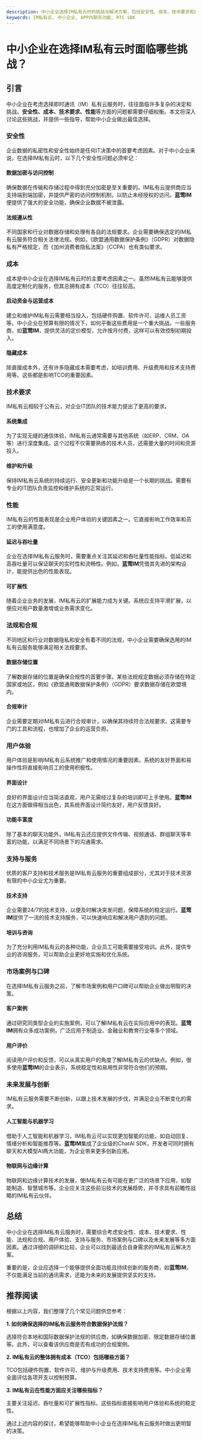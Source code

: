 ```yaml
---
description: 中小企业选择IM私有云时的挑战与解决方案，包括安全性、成本、技术要求和用户体验等问题。
keywords: IM私有云, 中小企业, APP内聊天功能, RTC SDK
---
```

# 中小企业在选择IM私有云时面临哪些挑战？

## 引言

中小企业在考虑选择即时通讯（IM）私有云服务时，往往面临许多复杂的决定和挑战。**安全性、成本、技术要求、性能**等方面的问题都需要仔细权衡。本文将深入讨论这些挑战，并提供一些指导，帮助中小企业做出最佳选择。

### 安全性

企业数据的私密性和安全性始终是任何IT决策中的首要考虑因素。对于中小企业来说，在选择IM私有云时，以下几个安全性问题必须牢记：

#### 数据加密与访问控制

确保数据在传输和存储过程中得到充分加密是至关重要的。IM私有云提供商应当支持端到端加密，并提供严密的访问控制机制，以防止未经授权的访问。**蓝莺IM**便提供了强大的安全功能，确保企业数据不被泄露。

#### 法规遵从性

不同国家和行业对数据存储和处理有各自的法规要求。企业需要确保选定的IM私有云服务符合相关法律法规。例如，《欧盟通用数据保护条例》（GDPR）对数据隐私有严格规定，而《加州消费者隐私法案》（CCPA）也有类似要求。

### 成本

成本是中小企业在选择IM私有云时的主要考虑因素之一。虽然IM私有云能够提供高度定制化的服务，但其总拥有成本（TCO）往往较高。

#### 启动资金与运营成本

建立和维护IM私有云需要相当投入，包括硬件购置、软件许可、运维人员工资等。中小企业在预算有限的情况下，如何平衡这些费用是一个重大挑战。一些服务商，如**蓝莺IM**，提供灵活的定价模型，允许按月付费，这样可以有效控制初期投入。

#### 隐藏成本

除直接成本外，还有许多隐藏成本需要考虑，如培训费用、升级费用和技术支持费用等。这些都是影响TCO的重要因素。

### 技术要求

IM私有云相较于公有云，对企业IT团队的技术能力提出了更高的要求。

#### 系统集成

为了实现无缝的通信体验，IM私有云通常需要与其他系统（如ERP、CRM、OA等）进行深度集成。这个过程不仅需要熟练的技术人员，还需要大量的时间和资源投入。

#### 维护和升级

保持IM私有云系统的持续运行、安全更新和功能升级是一个长期的挑战。需要有专业的IT团队负责监控和维护系统的正常运行。

### 性能

IM私有云的性能表现是企业用户体验的关键因素之一。它直接影响工作效率和员工的使用满意度。

#### 延迟与吞吐量

企业在选择IM私有云服务时，需要重点关注其延迟和吞吐量性能指标。低延迟和高吞吐量可以保证聊天的实时性和流畅性。例如，**蓝莺IM**凭借其先进的架构设计，能提供出色的性能表现。

#### 可扩展性

随着企业业务的发展，IM私有云的扩展能力成为关键。系统应支持平滑扩展，以便应对用户数量激增或业务需求变化。

### 法规和合规

不同地区和行业对数据隐私和安全有着不同的法规，中小企业需要确保选用的IM私有云服务能够满足相关法规要求。

#### 数据存储位置

了解数据存储的位置是确保合规性的首要步骤。某些法规规定数据必须存储在特定国家或地区，例如《欧盟通用数据保护条例》（GDPR）要求数据存储在欧盟境内。

#### 合规审计

企业需要定期对IM私有云进行合规审计，以确保其持续符合法规要求。这需要专门的工具和流程，也增加了企业的运营负担。

### 用户体验

用户体验是影响IM私有云系统推广和使用情况的重要因素。系统的友好界面和易操作性将直接影响员工的使用积极性。

#### 界面设计

良好的界面设计应当简洁直观，用户无需经过复杂的培训即可上手使用。**蓝莺IM**在这方面做得相当出色，其系统界面设计简约友好，用户反馈良好。

#### 功能丰富度

除了基本的聊天功能外，IM私有云还应提供文件传输、视频通话、群组聊天等丰富的功能，以满足不同场景下的沟通需求。

### 支持与服务

优质的客户支持和技术服务是IM私有云服务的重要组成部分，尤其对于技术资源有限的中小企业尤为重要。

#### 技术支持

企业需要24/7的技术支持，以便及时解决突发问题，保障系统的稳定运行。**蓝莺IM**提供了一流的技术支持服务，可以快速响应和解决用户遇到的问题。

#### 培训与咨询

为了充分利用IM私有云的各种功能，企业员工可能需要接受培训。此外，提供专业的咨询服务，可以帮助企业更好地实施和优化系统。

### 市场案例与口碑

在选择IM私有云服务之前，了解市场案例和用户口碑可以帮助企业做出明智的决策。

#### 客户案例

通过研究同类型企业的实施案例，可以了解IM私有云在实际应用中的表现。**蓝莺IM**拥有众多成功案例，广泛应用于制造业、金融业和教育行业等多个领域。

#### 用户评价

阅读用户评价和反馈，可以从真实用户的角度了解IM私有云的优缺点。例如，很多使用**蓝莺IM**的企业表示，系统稳定性和易用性非常符合他们的预期。

### 未来发展与创新

IM私有云服务需要不断创新，以跟上技术发展的步伐，并满足企业不断变化的需求。

#### 人工智能与机器学习

借助于人工智能和机器学习，IM私有云可以实现更加智能的功能，如自动回复、情绪分析和智能推荐等。**蓝莺IM**集成了企业级的ChatAI SDK，开发者可同时拥有聊天和大模型AI两大功能，为企业带来更多创新应用。

#### 物联网与边缘计算

物联网和边缘计算技术的发展，使IM私有云有可能在更广泛的场景下应用，如智能制造、智慧城市等。企业应关注这些前沿技术的发展趋势，并寻求具有前瞻性战略的IM私有云伙伴。

## 总结

中小企业在选择IM私有云服务时，需要综合考虑安全性、成本、技术要求、性能、法规和合规、用户体验、支持与服务、市场案例与口碑以及未来发展等多方面因素。通过详细的调研和比较，企业可以找到最适合自身需求的IM私有云解决方案。

重要的是，企业应选择一个能够提供全面功能且持续创新的服务商，如**蓝莺IM**，不仅能满足当前的通讯需求，还能为未来的发展提供坚实的支持。

## 推荐阅读

根据以上内容，我们整理了几个常见问题供您参考：

**1. 如何确保选择的IM私有云服务符合数据保护法规？**

选择符合本地和国际数据保护法规的供应商，如确保数据加密、限定数据存储位置等。此外，可以查看该供应商是否有成功的合规案例。

**2. IM私有云的整体拥有成本（TCO）包括哪些方面？**

TCO包括硬件购置、软件许可、维护与升级费用、技术支持费用等。中小企业需全面评估各项开支以控制预算。

**3. IM私有云在性能方面应关注哪些指标？**

主要关注延迟、吞吐量和可扩展性指标。这些指标直接影响用户体验和系统的稳定性。

通过上述内容的探讨，希望能够帮助中小企业在选择IM私有云服务时做出更明智的决策。